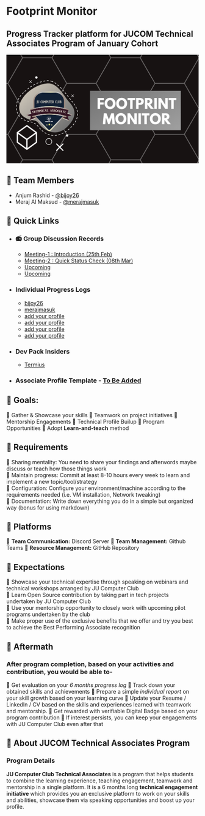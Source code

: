 # Footprint Monitor
## Progress Tracker platform for **JUCOM Technical Associates Program** of **January Cohort**

<img src="assets/cover.png">

## 🎯 Team Members 

- Anjum Rashid - [@bijoy26](https://www.github.com/bijoy26)
- Meraj Al Maksud - [@merajmasuk](https://www.github.com/merajmasuk)

## 🎯 Quick Links
- ### 📻 Group Discussion Records
    - [Meeting-1 : Introduction (25th Feb)](https://drive.google.com/file/d/19WsHy81XhaqlGanaXUhymXkBuuHWGiae/view?usp=sharing)
    - [Meeting-2 : Quick Status Check (08th Mar)](#)
    - [Upcoming](#)
    - [Upcoming](#)

- ### Individual Progress Logs 
    - [bijoy26](progress-logs\bijoy26)
    - [merajmasuk](progress-logs\merajmasuk)
    - [add your profile](#)
    - [add your profile](#)
    - [add your profile](#)
    - [add your profile](#)

- ### Dev Pack Insiders 
    - [Termius](dev-pack-insiders/termius.md)

- ### Associate Profile Template - [To Be Added](#)


## 🎯 Goals:
:small_blue_diamond: Gather & Showcase your skills
:small_blue_diamond: Teamwork on project initiatives
:small_blue_diamond: Mentorship Engagements
:small_blue_diamond: Technical Profile Builup
:small_blue_diamond: Program Opportunities
:small_blue_diamond: Adopt **Learn-and-teach** method


## 🎯 Requirements
:small_blue_diamond: Sharing mentality: You need to share your findings and afterwords maybe discuss or teach how those things work <br>
:small_blue_diamond: Maintain progress: Commit at least 8-10 hours every week to learn and implement a new topic/tool/strategy <br>
:small_blue_diamond: Configuration: Configure your environment/machine according to the requirements needed (i.e. VM installation, Network tweaking) <br>
:small_blue_diamond: Documentation: Write down everything you do in a simple but organized way (bonus for using markdown) <br>


## 🎯 Platforms
:small_blue_diamond: **Team Communication:** Discord Server
:small_blue_diamond: **Team Management:** Github Teams
:small_blue_diamond: **Resource Management:** GitHub Repository


## 🎯 Expectations
:small_blue_diamond: Showcase your technical expertise through speaking on webinars and technical workshops arranged by JU Computer Club <br>
:small_blue_diamond: Learn Open Source contribution by taking part in tech projects undertaken by JU Computer Club <br>
:small_blue_diamond: Use your mentorship opportunity to closely work with upcoming pilot programs undertaken by the club <br>
:small_blue_diamond: Make proper use of the exclusive benefits that we offer and try you best to achieve the Best Performing Associate recognition <br>

## 🎯 Aftermath
### After program completion, based on your activities and contribution, you would be able to-
:small_blue_diamond: Get evaluation on your *6 months progress log* 
:small_blue_diamond: Track down your obtained skills and achievements
:small_blue_diamond: Prepare a simple *individual report* on your skill growth based on your learning curve
:small_blue_diamond: Update your Resume / LinkedIn / CV based on the skills and experiences learned with teamwork and mentorship.
:small_blue_diamond: Get rewarded with verifiable Digital Badge based on your program contribution
:small_blue_diamond: If interest persists, you can keep your engagements with JU Computer Club even after that

## 🎯 About JUCOM Technical Associates Program
### Program Details
**JU Computer Club Technical Associates** is a program that helps students to combine the learning experience, teaching engagement, teamwork and mentorship in a single platform. 
It is a 6 months long **technical engagement initiative** which provides you an exclusive platform to work on your skills and abilities, showcase them via speaking opportunities and boost up your profile.
